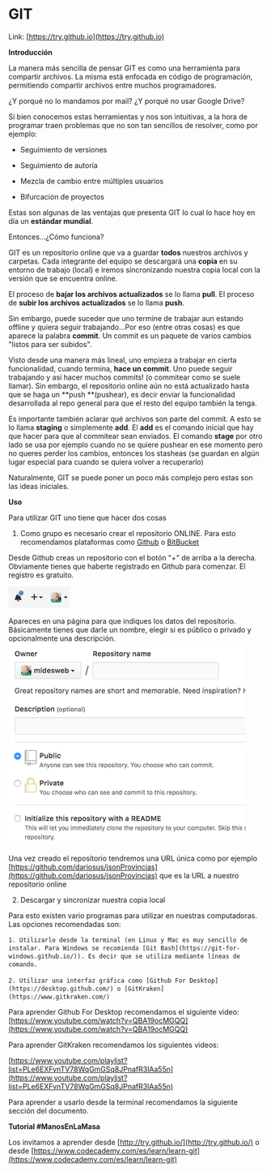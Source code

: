 # GIT

Link: [https://try.github.io](https://try.github.io)

__Introducción__

La manera más sencilla de pensar GIT es como una herramienta para compartir archivos. La misma está enfocada en código de programación, permitiendo compartir archivos entre muchos programadores.

¿Y porqué no lo mandamos por mail? ¿Y porqué no usar Google Drive?

Si bien conocemos estas herramientas y nos son intuitivas, a la hora de programar traen problemas que no son tan sencillos de resolver, como por ejemplo:

* Seguimiento de versiones

* Seguimiento de autoría

* Mezcla de cambio entre múltiples usuarios

* Bifurcación de proyectos

Estas son algunas de las ventajas que presenta GIT lo cual lo hace hoy en día un **estándar mundial**.

Entonces...¿Cómo funciona?

GIT es un repositorio online que va a guardar **todos** nuestros archivos y carpetas. Cada integrante del equipo se descargará una **copia** en su entorno de trabajo (local) e iremos sincronizando nuestra copia local con la versión que se encuentra online.

El proceso de **bajar los archivos actualizados** se lo llama **pull**. El proceso de **subir los archivos actualizados** se lo llama **push**.

Sin embargo, puede suceder que uno termine de trabajar aun estando offline y quiera seguir trabajando...Por eso (entre otras cosas) es que aparece la palabra **commit**. Un commit es un paquete de varios cambios "listos para ser subidos".

Visto desde una manera más lineal, uno empieza a trabajar en cierta funcionalidad, cuando termina, **hace un commit**. Uno puede seguir trabajando y así hacer muchos commits! (o commitear como se suele llamar). Sin embargo, el repositorio online aún no está  actualizado hasta que se haga un **push **(pushear), es decir enviar la funcionalidad desarrollada al repo general para que el resto del equipo también la tenga.

Es importante también aclarar qué archivos son parte del commit. A esto se lo llama **staging** o simplemente **add**. El **add** es el comando inicial que hay que hacer para que al commitear sean enviados. El comando **stage** por otro lado se usa por ejemplo cuando no se quiere pushear en ese momento pero no queres perder los cambios, entonces los stasheas (se guardan en algún lugar especial para cuando se quiera volver a recuperarlo)

Naturalmente, GIT se puede poner un poco más complejo pero estas son las ideas iniciales.

__Uso__

Para utilizar GIT uno tiene que hacer dos cosas

1. Como grupo es necesario crear el repositorio ONLINE. Para esto recomendamos plataformas como [Github](https://github.com/) o [BitBucket](http://www.bitbucket.com/)

Desde Github creas un repositorio con el botón "+" de arriba a la derecha. Obviamente tienes que haberte registrado en Github para comenzar. El registro es gratuito.

![image alt text](img/git/image_0.png)

Apareces en una página para que indiques los datos del repositorio. Básicamente tienes que darle un nombre, elegir si es público o privado y opcionalmente una descripción. ![image alt text](img/git/image_1.png)

Una vez creado el repositorio tendremos una URL única como por ejemplo [https://github.com/dariosus/jsonProvincias](https://github.com/dariosus/jsonProvincias) que es la URL a nuestro repositorio online

2. Descargar y sincronizar nuestra copia local

Para esto existen vario programas para utilizar en nuestras computadoras. Las opciones recomendadas son:

    1. Utilizarlo desde la terminal (en Linux y Mac es muy sencillo de instalar. Para Windows se recomienda [Git Bash](https://git-for-windows.github.io/)). Es decir que se utiliza mediante líneas de comando.

    2. Utilizar una interfaz gráfica como [Github For Desktop](https://desktop.github.com/) o [GitKraken](https://www.gitkraken.com/)

Para aprender Github For Desktop recomendamos el siguiente video: [https://www.youtube.com/watch?v=QBA19ocMGQQ](https://www.youtube.com/watch?v=QBA19ocMGQQ)

Para aprender GitKraken recomendamos los siguientes videos:

[https://www.youtube.com/playlist?list=PLe6EXFvnTV78WqGmGSq8JPnafR3lAa55n](https://www.youtube.com/playlist?list=PLe6EXFvnTV78WqGmGSq8JPnafR3lAa55n)

Para aprender a usarlo desde la terminal recomendamos la siguiente sección del documento.

__Tutorial #ManosEnLaMasa__

Los invitamos a aprender desde [http://try.github.io/](http://try.github.io/) o desde [https://www.codecademy.com/es/learn/learn-git](https://www.codecademy.com/es/learn/learn-git)
